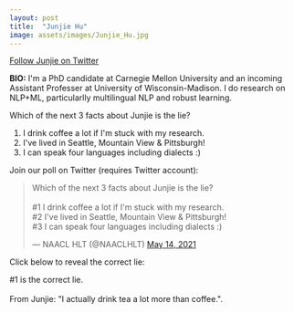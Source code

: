 ```yaml
---
layout: post
title:  "Junjie Hu"
image: assets/images/Junjie_Hu.jpg
---
```

<a href="https://twitter.com/junjiehu12">Follow Junjie on Twitter</a>

**BIO:** I'm a PhD candidate at Carnegie Mellon University and an incoming Assistant Professer at University of Wisconsin-Madison. I do research on NLP+ML, particularlly multilingual NLP and robust learning.

Which of the next 3 facts about Junjie is the lie?

1. I drink coffee a lot if I'm stuck with my research.
2. I've lived in Seattle, Mountain View & Pittsburgh! 
3. I can speak four languages including dialects :)

Join our poll on Twitter (requires Twitter account):

<blockquote class="twitter-tweet" data-conversation="none"><p lang="en" dir="ltr">Which of the next 3 facts about Junjie is the lie?<br><br>#1 I drink coffee a lot if I'm stuck with my research.<br>#2 I've lived in Seattle, Mountain View & Pittsburgh!<br>#3 I can speak four languages including dialects :)</p>&mdash; NAACL HLT (@NAACLHLT) <a href="https://twitter.com/NAACLHLT/status/1393268605685440512">May 14, 2021</a></blockquote> <script async src="https://platform.twitter.com/widgets.js" charset="utf-8"></script>

Click below to reveal the correct lie:

<span class="spoiler">#1 is the correct lie. <br><br>
From Junjie: "I actually drink tea a lot more than coffee."</span>.